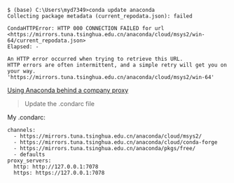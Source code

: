 ```
$ (base) C:\Users\myd7349>conda update anaconda
Collecting package metadata (current_repodata.json): failed

CondaHTTPError: HTTP 000 CONNECTION FAILED for url <https://mirrors.tuna.tsinghua.edu.cn/anaconda/cloud/msys2/win-64/current_repodata.json>
Elapsed: -

An HTTP error occurred when trying to retrieve this URL.
HTTP errors are often intermittent, and a simple retry will get you on your way.
'https://mirrors.tuna.tsinghua.edu.cn/anaconda/cloud/msys2/win-64'
```

[Using Anaconda behind a company proxy](https://docs.anaconda.com/anaconda/user-guide/tasks/proxy/)

> Update the .condarc file

My .condarc:

```
channels:
  - https://mirrors.tuna.tsinghua.edu.cn/anaconda/cloud/msys2/
  - https://mirrors.tuna.tsinghua.edu.cn/anaconda/cloud/conda-forge
  - https://mirrors.tuna.tsinghua.edu.cn/anaconda/pkgs/free/
  - defaults
proxy_servers:
  http: http://127.0.0.1:7078
  https: https://127.0.0.1:7078

```
